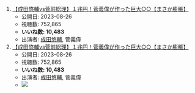1.  [【成田悠輔vs菅前総理】１兆円！菅義偉が作った巨大○○【まさか膨脹】](/rehacq_fan/ids/https://www.youtube.com/watch?v=45E9JOZbcX4 "wikilink")
    -   公開日: 2023-08-26
    -   視聴数: 752,865
    -   **いいね数: 10,483**
    -   出演者: [成田悠輔](/rehacq_fan/people/成田悠輔 "wikilink"), 菅義偉
1.  [【成田悠輔vs菅前総理】１兆円！菅義偉が作った巨大○○【まさか膨脹】](https://www.youtube.com/watch?v=45E9JOZbcX4)
    -   公開日: 2023-08-26
    -   視聴数: 752,865
    -   **いいね数: 10,483**
    -   出演者: [成田悠輔](/rehacq_fan/people/成田悠輔 "wikilink"), 菅義偉
    - [![](https://img.youtube.com/vi/45E9JOZbcX4/hqdefault.jpg)](https://www.youtube.com/watch?v=45E9JOZbcX4)
